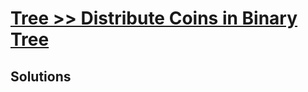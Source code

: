 # [Tree >> Distribute Coins in Binary Tree](https://leetcode.com/problems/distribute-coins-in-binary-tree/)

## Solutions
